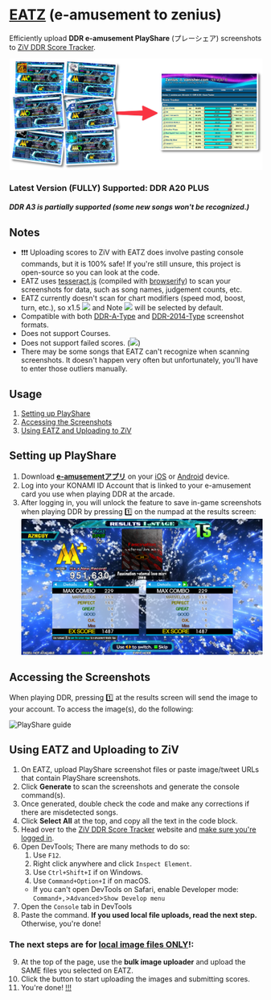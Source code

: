 # [EATZ](https://aznguy.com/eatz/) (e-amusement to zenius)
Efficiently upload **DDR e-amusement PlayShare** (プレーシェア) screenshots to [ZiV DDR Score Tracker](https://zenius-i-vanisher.com/v5.2/ddrscoretracker.php?function=enterscore).

![thumbnail](./src/thumb.png)
### Latest Version (FULLY) Supported: DDR A20 PLUS
##### DDR A3 is partially supported (some new songs won't be recognized.)

## Notes
- ❗️❗️❗️ Uploading scores to ZiV with EATZ does involve pasting console commands, but it is 100% safe! If you're still unsure, this project is open-source so you can look at the code.
- EATZ uses [tesseract.js](https://github.com/naptha/tesseract.js) (compiled with [browserify](https://github.com/browserify/browserify)) to scan your screenshots for data, such as song names, judgement counts, etc.
- EATZ currently doesn't scan for chart modifiers (speed mod, boost, turn, etc.), so x1.5 <img src="https://cdn.discordapp.com/emojis/1152107109849239585.gif" height="22px"> and Note <img src="https://media.discordapp.net/emojis/939036886901616690.gif" height="22px"> will be selected by default.
- Compatible with both [DDR-A-Type](https://imgur.com/a/krUPbNo) and [DDR-2014-Type](https://media.discordapp.net/attachments/860985407452479508/1044055060671385651/unknown.png) screenshot formats.
- Does not support Courses.
- Does not support failed scores. (<img src="https://github.com/aznguymp4/eatz/assets/48527495/fdf4b052-7aa6-4991-af87-4615d869bd90" height="22px">)
- There may be some songs that EATZ can't recognize when scanning screenshots. It doesn't happen very often but unfortunately, you'll have to enter those outliers manually.

## Usage
1. [Setting up PlayShare](#setting-up-playshare)
2. [Accessing the Screenshots](#accessing-the-screenshots)
3. [Using EATZ and Uploading to ZiV](#using-eatz-and-uploading-to-ziv)

## Setting up PlayShare
1. Download **[e-amusementアプリ](https://eam.573.jp/app/web/howto/?page=playshare.html&share_game=ddr)** on your [iOS](https://apps.apple.com/jp/app/id680436505) or [Android](https://play.google.com/store/apps/details?id=jp.konami.eam.link) device.
2. Log into your KONAMI ID Account that is linked to your e-amusement card you use when playing DDR at the arcade.
3. After logging in, you will unlock the feature to save in-game screenshots when playing DDR by pressing 1️⃣ on the numpad at the results screen:
![Results Screen PlayShare screenshot saving](./src/result-apng.png)

## Accessing the Screenshots
When playing DDR, pressing 1️⃣ at the results screen will send the image to your account. To access the image(s), do the following:

![PlayShare guide](./src/guide.png)

## Using EATZ and Uploading to ZiV
1. On EATZ, upload PlayShare screenshot files or paste image/tweet URLs that contain PlayShare screenshots.
2. Click **Generate** to scan the screenshots and generate the console command(s).
3. Once generated, double check the code and make any corrections if there are misdetected songs.
4. Click **Select All** at the top, and copy all the text in the code block.
5. Head over to the [ZiV DDR Score Tracker](https://zenius-i-vanisher.com/v5.2/ddrscoretracker.php?function=enterscore) website and <ins>make sure you're logged in</ins>.
6. Open DevTools; There are many methods to do so:
	1. Use `F12`.
	2. Right click anywhere and click `Inspect Element`.
	3. Use `Ctrl+Shift+I` if on Windows.
	4. Use `Command+Option+I` if on macOS.
	- If you can't open DevTools on Safari, enable Developer mode: `Command+,`>`Advanced`>`Show Develop menu`
7. Open the `Console` tab in DevTools
8. Paste the command. __If you used local file uploads, read the next step.__ Otherwise, you're done!
### The next steps are for <ins>local image files **ONLY**</ins>!:
9. At the top of the page, use the **bulk image uploader** and upload the SAME files you selected on EATZ.
10. Click the button to start uploading the images and submitting scores.
11. You're done! [!!!](#notes)
